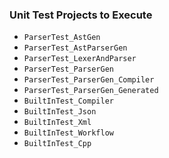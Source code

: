 ### Unit Test Projects to Execute

- `ParserTest_AstGen`
- `ParserTest_AstParserGen`
- `ParserTest_LexerAndParser`
- `ParserTest_ParserGen`
- `ParserTest_ParserGen_Compiler`
- `ParserTest_ParserGen_Generated`
- `BuiltInTest_Compiler`
- `BuiltInTest_Json`
- `BuiltInTest_Xml`
- `BuiltInTest_Workflow`
- `BuiltInTest_Cpp`
